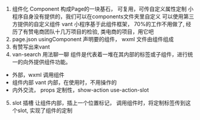 1. 组件化
  Component 构成Page的一块基石， 可复用，可传自定义属性定制
  小程序自身没有提供的，我们可以在components文件夹里自定义 
  可以使用第三方提供的自定义组件
  vant 小程序基于此组件框架， 70%的工作不用做了, 经历了有赞电商团队十几万项目的检验, 类电商的项目，用它吧
2. page.json usingComponent 声明要的组件，
wxml 文件由组件组成 
3. 有赞写出来vant
4. van-search 用法聊一聊
  组件是代表着一堆在其内部的标签或子组件，进行统一的向外提供组件功能。
  - 外部，wxml 调用组件
  - 组件内部 vant 内部，在使用时，不用操作的
  - 内外交流， props
    定制性，show-action use-action-slot
5. slot 插槽
  让组件内部，插上一个位置标记， 调用组件时，将定制标签传到这个slot, 实现了组件的定制
